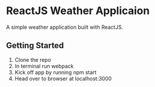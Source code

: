 # ReactJS Weather Applicaion
A simple weather application built with ReactJS.

## Getting Started

1. Clone the repo
2. In terminal run webpack
3. Kick off app by running npm start
4. Head over to browser at localhost:3000
